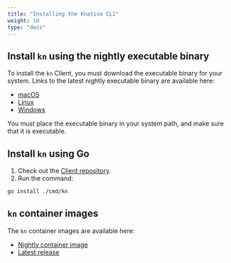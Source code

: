 ```yaml
---
title: "Installing the Knative CLI"
weight: 10
type: "docs"
---
```


## Install `kn` using the nightly executable binary
To install the `kn` Client, you must download the executable binary for your system. Links to the latest nightly executable binary are available here:
  - [macOS](https://storage.googleapis.com/knative-nightly/client/latest/kn-darwin-amd64)
  - [Linux](https://storage.googleapis.com/knative-nightly/client/latest/kn-linux-amd64)
  - [Windows](https://storage.googleapis.com/knative-nightly/client/latest/kn-windows-amd64.exe)

You must place the executable binary in your system path, and make sure that it is executable.

## Install `kn` using Go
1. Check out the [Client repository](https://github.com/knative/client).
1. Run the command:
  ```bash
  go install ./cmd/kn
  ```

## `kn` container images
The `kn` container images are available here:
- [Nightly container image](https://gcr.io/knative-nightly/knative.dev/client/cmd/kn)
- [Latest release](https://gcr.io/knative-releases/knative.dev/client/cmd/kn)
